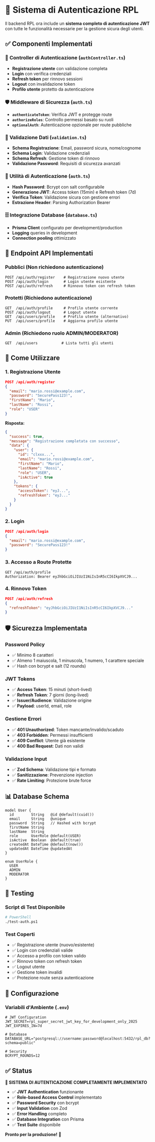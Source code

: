 # 🔐 Sistema di Autenticazione RPL

Il backend RPL ora include un **sistema completo di autenticazione JWT** con tutte le funzionalità necessarie per la gestione sicura degli utenti.

## ✅ Componenti Implementati

### 🎯 **Controller di Autenticazione** (`authController.ts`)
- **Registrazione utente** con validazione completa
- **Login** con verifica credenziali
- **Refresh token** per rinnovo sessioni
- **Logout** con invalidazione token
- **Profilo utente** protetto da autenticazione

### 🛡 **Middleware di Sicurezza** (`auth.ts`)
- **`authenticateToken`**: Verifica JWT e protegge route
- **`authorizeRoles`**: Controllo permessi basato su ruoli
- **`optionalAuth`**: Autenticazione opzionale per route pubbliche

### 🧪 **Validazione Dati** (`validation.ts`)
- **Schema Registrazione**: Email, password sicura, nome/cognome
- **Schema Login**: Validazione credenziali
- **Schema Refresh**: Gestione token di rinnovo
- **Validazione Password**: Requisiti di sicurezza avanzati

### 🔧 **Utilità di Autenticazione** (`auth.ts`)
- **Hash Password**: Bcrypt con salt configurabile
- **Generazione JWT**: Access token (15min) e Refresh token (7d)
- **Verifica Token**: Validazione sicura con gestione errori
- **Estrazione Header**: Parsing Authorization Bearer

### 🗄 **Integrazione Database** (`database.ts`)
- **Prisma Client** configurato per development/production
- **Logging** queries in development
- **Connection pooling** ottimizzato

## 🔗 Endpoint API Implementati

### **Pubblici** (Non richiedono autenticazione)
```http
POST /api/auth/register    # Registrazione nuovo utente
POST /api/auth/login       # Login utente esistente  
POST /api/auth/refresh     # Rinnovo token con refresh token
```

### **Protetti** (Richiedono autenticazione)
```http
GET  /api/auth/profile     # Profilo utente corrente
POST /api/auth/logout      # Logout utente
GET  /api/users/profile    # Profilo utente (alternativo)
PUT  /api/users/profile    # Aggiorna profilo utente
```

### **Admin** (Richiedono ruolo ADMIN/MODERATOR)
```http
GET  /api/users           # Lista tutti gli utenti
```

## 🚀 Come Utilizzare

### 1. **Registrazione Utente**
```json
POST /api/auth/register
{
  "email": "mario.rossi@example.com",
  "password": "SecurePass123!",
  "firstName": "Mario",
  "lastName": "Rossi",
  "role": "USER"
}
```

**Risposta:**
```json
{
  "success": true,
  "message": "Registrazione completata con successo",
  "data": {
    "user": {
      "id": "clxxx...",
      "email": "mario.rossi@example.com",
      "firstName": "Mario",
      "lastName": "Rossi",
      "role": "USER",
      "isActive": true
    },
    "tokens": {
      "accessToken": "eyJ...",
      "refreshToken": "eyJ..."
    }
  }
}
```

### 2. **Login**
```json
POST /api/auth/login
{
  "email": "mario.rossi@example.com",
  "password": "SecurePass123!"
}
```

### 3. **Accesso a Route Protette**
```http
GET /api/auth/profile
Authorization: Bearer eyJhbGciOiJIUzI1NiIsInR5cCI6IkpXVCJ9...
```

### 4. **Rinnovo Token**
```json
POST /api/auth/refresh
{
  "refreshToken": "eyJhbGciOiJIUzI1NiIsInR5cCI6IkpXVCJ9..."
}
```

## 🛡 Sicurezza Implementata

### **Password Policy**
- ✅ Minimo 8 caratteri
- ✅ Almeno 1 maiuscola, 1 minuscola, 1 numero, 1 carattere speciale
- ✅ Hash con bcrypt e salt (12 rounds)

### **JWT Tokens**
- ✅ **Access Token**: 15 minuti (short-lived)
- ✅ **Refresh Token**: 7 giorni (long-lived)
- ✅ **Issuer/Audience**: Validazione origine
- ✅ **Payload**: userId, email, role

### **Gestione Errori**
- ✅ **401 Unauthorized**: Token mancante/invalido/scaduto
- ✅ **403 Forbidden**: Permessi insufficienti
- ✅ **409 Conflict**: Utente già esistente
- ✅ **400 Bad Request**: Dati non validi

### **Validazione Input**
- ✅ **Zod Schema**: Validazione tipi e formato
- ✅ **Sanitizzazione**: Prevenzione injection
- ✅ **Rate Limiting**: Protezione brute force

## 📊 Database Schema

```prisma
model User {
  id        String   @id @default(cuid())
  email     String   @unique
  password  String   // Hashed with bcrypt
  firstName String
  lastName  String
  role      UserRole @default(USER)
  isActive  Boolean  @default(true)
  createdAt DateTime @default(now())
  updatedAt DateTime @updatedAt
}

enum UserRole {
  USER
  ADMIN
  MODERATOR
}
```

## 🧪 Testing

### **Script di Test Disponibile**
```bash
# PowerShell
./test-auth.ps1
```

### **Test Coperti**
- ✅ Registrazione utente (nuovo/esistente)
- ✅ Login con credenziali valide
- ✅ Accesso a profilo con token valido
- ✅ Rinnovo token con refresh token
- ✅ Logout utente
- ✅ Gestione token invalidi
- ✅ Protezione route senza autenticazione

## 🔧 Configurazione

### **Variabili d'Ambiente** (`.env`)
```env
# JWT Configuration
JWT_SECRET=rpl_super_secret_jwt_key_for_development_only_2025
JWT_EXPIRES_IN=7d

# Database
DATABASE_URL="postgresql://username:password@localhost:5432/rpl_db?schema=public"

# Security
BCRYPT_ROUNDS=12
```

## ✅ Status

**🎉 SISTEMA DI AUTENTICAZIONE COMPLETAMENTE IMPLEMENTATO**

- ✅ **JWT Authentication** funzionante
- ✅ **Role-based Access Control** implementato
- ✅ **Password Security** con bcrypt
- ✅ **Input Validation** con Zod
- ✅ **Error Handling** completo
- ✅ **Database Integration** con Prisma
- ✅ **Test Suite** disponibile

**Pronto per la produzione!** 🚀
